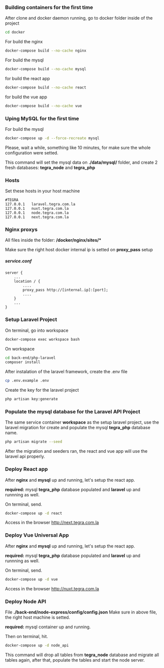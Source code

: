 ### Building containers for the first time
After clone and docker daemon running, go to docker folder inside of the project

```sh
cd docker
```

For build the nginx
```sh
docker-compose build --no-cache nginx
```

For build the mysql
```sh
docker-compose build --no-cache mysql
```

for build the react app
```sh
docker-compose build --no-cache react
```

for build the vue app
```sh
docker-compose build --no-cache vue
```
### Uping MySQL for the first time

For build the mysql
```sh
docker-compose up -d --force-recreate mysql
```
Please, wait a while, something like 10 minutes, for make sure the whole configuration were setted.

This command will set the mysql data on **./data/mysql/** folder, and create 2 fresh databases: **tegra_node** and **tegra_php**


### Hosts
Set these hosts in your host machine

````
#TEGRA
127.0.0.1	laravel.tegra.com.la
127.0.0.1	nuxt.tegra.com.la
127.0.0.1	node.tegra.com.la
127.0.0.1	next.tegra.com.la
````

### Nginx proxys
All files inside the folder: **/docker/nginx/sites/\***

Make sure the right host docker internal ip is setted on **proxy_pass** setup

##### service.conf

````
server {
    ...
    location / {
		....
        proxy_pass http://[internal.ip]:[port];
		....
    }
	...
}
````

### Setup Laravel Project
On terminal, go into workspace
```sh
docker-compose exec workspace bash
```
On workspace
```sh
cd back-end/php-laravel
composer install
```
After instalation of the laravel framework, create the .env file
```sh
cp .env.example .env
```
Create the key for the laravel project
```sh
php artisan key:generate
```
### Populate the mysql database for the Laravel API Project
The same service container **workspace** as the setup laravel project, use the laravel migration for create and populate the mysql **tegra_php** database name.
```sh
php artisan migrate --seed
```
After the migration and seeders ran, the react and vue app will use the laravel api properly.

### Deploy React app
After **nginx** and **mysql** up and running, let's setup the react app.

**required:** mysql **tegra_php** database populated and **laravel** up and runnning as well.

On terminal, send.
```sh
docker-compose up -d react
```
Access in the browser http://next.tegra.com.la

### Deploy Vue Universal App
After **nginx** and **mysql** up and running, let's setup the react app.

**required:** mysql **tegra_php** database populated and **laravel** up and runnning as well.

On terminal, send.
```sh
docker-compose up -d vue
```
Access in the browser http://nuxt.tegra.com.la


### Deploy Node API
File **./back-end/node-express/config/config.json**
Make sure in above file, the right host machine is setted.

**required:** mysql container up and running.

Then on terminal, hit.
```sh
docker-compose up -d node_api
```
This command will drop all tables from **tegra_node** database and migrate all tables again, after that, populate the tables and start the node server.



